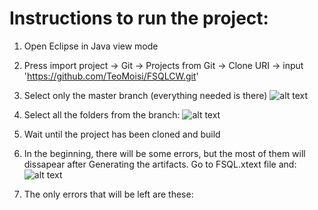 # Instructions to run the project:

1. Open Eclipse in Java view mode
2. Press import project -> Git -> Projects from Git -> Clone URI -> input 'https://github.com/TeoMoisi/FSQLCW.git'
3. Select only the master branch (everything needed is there)
![alt text](https://drive.google.com/file/d/1gu2zrxrhoTij4fqKJmbv8Icv93Tulhh3/view?usp=sharing)
4. Select all the folders from the branch:
![alt text](https://drive.google.com/file/d/1g5u1Ew7KuMxuhV214tW-ov3web8OrqZc/view?usp=sharing)
5. Wait until the project has been cloned and build
6. In the beginning, there will be some errors, but the most of them will dissapear after Generating the artifacts.
Go to FSQL.xtext file and:
![alt text](https://drive.google.com/file/d/1d1ZuJZ1gR4kW2BvZ7HxZldO0O2wxf3SF/view?usp=sharing)

7. The only errors that will be left are these:
